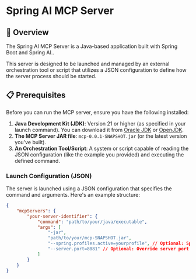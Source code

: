 # Spring AI MCP Server

## 🚀 Overview

The Spring AI MCP Server is a Java-based application built with Spring Boot and Spring AI..

This server is designed to be launched and managed by an external orchestration tool or script that utilizes a JSON configuration to define how the server process should be started.

## 📋 Prerequisites

Before you can run the MCP server, ensure you have the following installed:

1.  **Java Development Kit (JDK)**: Version 21 or higher (as specified in your launch command). You can download it from [Oracle JDK](https://www.oracle.com/java/technologies/downloads/) or [OpenJDK](https://openjdk.java.net/).
2.  **The MCP Server JAR file**: `mcp-0.0.1-SNAPSHOT.jar` (or the latest version you've built).
3.  **An Orchestration Tool/Script**: A system or script capable of reading the JSON configuration (like the example you provided) and executing the defined command.


### Launch Configuration (JSON)

The server is launched using a JSON configuration that specifies the command and arguments. Here's an example structure:

```json
{
    "mcpServers": {
        "your-server-identifier": {
            "command": "path/to/your/java/executable",
            "args": [
                "-jar",
                "path/to/your/mcp-SNAPSHOT.jar",
                "--spring.profiles.active=yourprofile", // Optional: Spring profiles
                "--server.port=8081" // Optional: Override server port
            ]
        }
    }
}